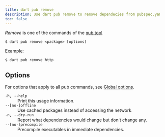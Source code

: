 ```yaml
---
title: dart pub remove
description: Use dart pub remove to remove dependecies from pubspec.yaml.
toc: false
---
```


_Remove_ is one of the commands of the [pub tool](/tools/pub/cmd).

```
$ dart pub remove <package> [options]
```

Example:

```
$ dart pub remove http
```

## Options

For options that apply to all pub commands, see
[Global options](/tools/pub/cmd#global-options).

<dl>
    <dt><code>-h, --help</code></dt>
        <dd>Print this usage information.</dd>
    <dt><code>--[no-]offline</code></dt>
    <dd>Use cached packages instead of accessing the network.</dd>
    <dt><code>-n, --dry-run</code></dt>
    <dd>Report what dependencies would change but don't change any.</dd>
    <dt><code>--[no-]precompile</code></dt>
    <dd>Precompile executables in immediate dependencies.</dd>

</dl>
